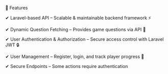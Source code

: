 🚀 Features



✔ Laravel-based API – Scalable & maintainable backend framework ⚡

✔ Dynamic Question Fetching – Provides game questions via API 📜

✔ User Authentication & Authorization – Secure access control with Laravel JWT 🔒

✔ User Management – Register, login, and track player progress 👥

✔ Secure Endpoints – Some actions require authentication

